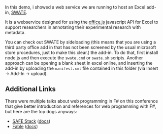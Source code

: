 In this demo, i showed a web service we are running to host an Excel add-in, [SWATE](https://github.com/nfdi4plants/Swate).

It is a webservice designed for using the [office.js](https://github.com/OfficeDev/office-js) javascript API for Excel to support researchers in annotating their experimental research with metadata.

You can check out SWATE by sideloading (this means that you are using a third party office add in that has not been screened by the usual microsoft store procedures, just to make this clear.) the add-in. To do that, first install node.js and then execute the `swate.cmd` or `swate.sh` scripts. Another approach can be opening a blank sheet in excel online, and inserting the add-in by uploading the `manifest.xml` file contained in this folder (via Insert -> Add-In -> upload).

## Additional Links

There were multiple talks about web programming in F# on this conference that give better introduction and references for web programming with F#, but here are the top dogs anyways:

- [SAFE Stack](https://github.com/SAFE-Stack?type=source) ([docs](https://safe-stack.github.io/docs/))
- [Fable](https://github.com/fable-compiler/Fable) ([docs](https://fable.io/))